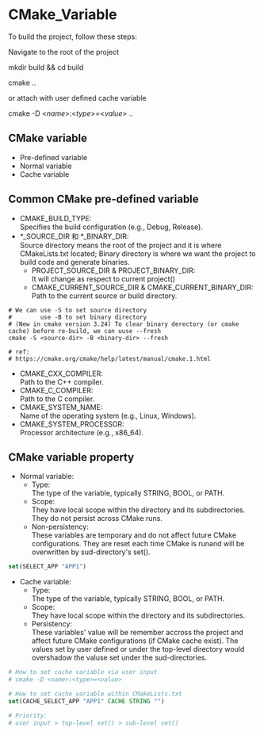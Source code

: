 # CMake_Variable
To build the project, follow these steps:

Navigate to the root of the project

mkdir build && cd build

cmake ..

or attach with user defined cache variable

cmake -D <_name_>:<_type_>=<_value_> ..

## CMake variable
- Pre-defined variable
- Normal variable
- Cache variable


## Common CMake pre-defined variable
- CMAKE_BUILD_TYPE: \
Specifies the build configuration (e.g., Debug, Release).
- *_SOURCE_DIR 和 *_BINARY_DIR: \
Source directory means the root of the project and it is where CMakeLists.txt located; Binary directory is where we want the project to build code and generate binaries.
    * PROJECT_SOURCE_DIR & PROJECT_BINARY_DIR: \
    It will change as respect to current project()
    * CMAKE_CURRENT_SOURCE_DIR & CMAKE_CURRENT_BINARY_DIR: \
    Path to the current source or build directory.
```console
# We can use -S to set source directory
#        use -B to set binary directory
# (New in cmake version 3.24) To clear binary derectory (or cmake cache) before re-build, we can uuse --fresh
cmake -S <source-dir> -B <binary-dir> --fresh

# ref:
# https://cmake.org/cmake/help/latest/manual/cmake.1.html
```
- CMAKE_CXX_COMPILER: \
Path to the C++ compiler.
- CMAKE_C_COMPILER: \
Path to the C compiler.
- CMAKE_SYSTEM_NAME: \
Name of the operating system (e.g., Linux, Windows).
- CMAKE_SYSTEM_PROCESSOR: \
Processor architecture (e.g., x86_64).

## CMake variable property
- Normal variable:
    * Type: \
    The type of the variable, typically STRING, BOOL, or PATH. 
    * Scope: \
    They have local scope within the directory and its subdirectories. They do not persist across CMake runs.
    * Non-persistency: \
    These variables are temporary and do not affect future CMake configurations. They are reset each time CMake is runand will be overwritten by sud-directory's set().
```cmake
set(SELECT_APP "APP1")
```
- Cache variable:
    * Type: \
    The type of the variable, typically STRING, BOOL, or PATH. 
    * Scope: \
    They have local scope within the directory and its subdirectories.
    * Persistency: \
    These variables' value will be remember accross the project and affect future CMake configurations (if CMake cache exist). The values set by user defined or under the top-level directory would overshadow the valuse set under the sud-directories. 
```cmake
# How to set cache variable via user input
# cmake -D <name>:<type>=<value>

# How to set cache variable within CMakeLists.txt
set(CACHE_SELECT_APP "APP1" CACHE STRING "")

# Priority:
# user input > top-level set() > sub-level set()
```
